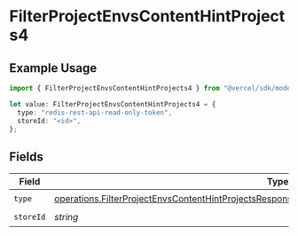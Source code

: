 # FilterProjectEnvsContentHintProjects4

## Example Usage

```typescript
import { FilterProjectEnvsContentHintProjects4 } from "@vercel/sdk/models/operations/filterprojectenvs.js";

let value: FilterProjectEnvsContentHintProjects4 = {
  type: "redis-rest-api-read-only-token",
  storeId: "<id>",
};
```

## Fields

| Field                                                                                                                                                                                                              | Type                                                                                                                                                                                                               | Required                                                                                                                                                                                                           | Description                                                                                                                                                                                                        |
| ------------------------------------------------------------------------------------------------------------------------------------------------------------------------------------------------------------------ | ------------------------------------------------------------------------------------------------------------------------------------------------------------------------------------------------------------------ | ------------------------------------------------------------------------------------------------------------------------------------------------------------------------------------------------------------------ | ------------------------------------------------------------------------------------------------------------------------------------------------------------------------------------------------------------------ |
| `type`                                                                                                                                                                                                             | [operations.FilterProjectEnvsContentHintProjectsResponse200ApplicationJSONResponseBody2Envs4Type](../../models/operations/filterprojectenvscontenthintprojectsresponse200applicationjsonresponsebody2envs4type.md) | :heavy_check_mark:                                                                                                                                                                                                 | N/A                                                                                                                                                                                                                |
| `storeId`                                                                                                                                                                                                          | *string*                                                                                                                                                                                                           | :heavy_check_mark:                                                                                                                                                                                                 | N/A                                                                                                                                                                                                                |